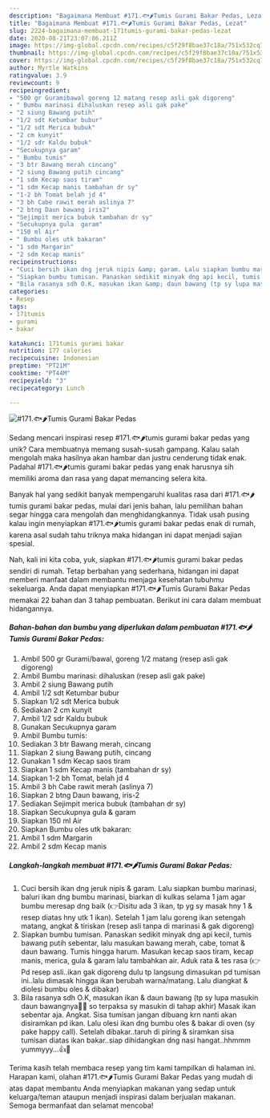 ```yaml
---
description: "Bagaimana Membuat #171.🐟🌶Tumis Gurami Bakar Pedas, Lezat"
title: "Bagaimana Membuat #171.🐟🌶Tumis Gurami Bakar Pedas, Lezat"
slug: 2224-bagaimana-membuat-171tumis-gurami-bakar-pedas-lezat
date: 2020-08-21T23:07:06.211Z
image: https://img-global.cpcdn.com/recipes/c5f29f8bae37c18a/751x532cq70/171🐟🌶tumis-gurami-bakar-pedas-foto-resep-utama.jpg
thumbnail: https://img-global.cpcdn.com/recipes/c5f29f8bae37c18a/751x532cq70/171🐟🌶tumis-gurami-bakar-pedas-foto-resep-utama.jpg
cover: https://img-global.cpcdn.com/recipes/c5f29f8bae37c18a/751x532cq70/171🐟🌶tumis-gurami-bakar-pedas-foto-resep-utama.jpg
author: Myrtle Watkins
ratingvalue: 3.9
reviewcount: 9
recipeingredient:
- "500 gr Guramibawal goreng 12 matang resep asli gak digoreng"
- " Bumbu marinasi dihaluskan resep asli gak pake"
- "2 siung Bawang putih"
- "1/2 sdt Ketumbar bubur"
- "1/2 sdt Merica bubuk"
- "2 cm kunyit"
- "1/2 sdr Kaldu bubuk"
- "Secukupnya garam"
- " Bumbu tumis"
- "3 btr Bawang merah cincang"
- "2 siung Bawang putih cincang"
- "1 sdm Kecap saos tiram"
- "1 sdm Kecap manis tambahan dr sy"
- "1-2 bh Tomat belah jd 4"
- "3 bh Cabe rawit merah aslinya 7"
- "2 btng Daun bawang iris2"
- "Sejimpit merica bubuk tambahan dr sy"
- "Secukupnya gula  garam"
- "150 ml Air"
- " Bumbu oles utk bakaran"
- "1 sdm Margarin"
- "2 sdm Kecap manis"
recipeinstructions:
- "Cuci bersih ikan dng jeruk nipis &amp; garam. Lalu siapkan bumbu marinasi, baluri ikan dng bumbu marinasi, biarkan di kulkas selama 1 jam agar bumbu meresap dng baik (👉Disitu ada 3 ikan, tp yg sy masak hny 1 &amp; resep diatas hny utk 1 ikan). Setelah 1 jam lalu goreng ikan setengah matang, angkat &amp; tiriskan (resep asli tanpa di marinasi &amp; gak digoreng)"
- "Siapkan bumbu tumisan. Panaskan sedikit minyak dng api kecil, tumis bawang putih sebentar, lalu masukan bawang merah, cabe, tomat &amp; daun bawang. Tumis hingga harum. Masukan kecap saos tiram, kecap manis, merica, gula &amp; garam lalu tambahkan air. Aduk rata &amp; tes rasa (👉 Pd resep asli..ikan gak digoreng dulu tp langsung dimasukan pd tumisan ini..lalu dimasak hingga ikan berubah warna/matang. Lalu diangkat &amp; diolesi bumbu oles &amp; dibakar)"
- "Bila rasanya sdh O.K, masukan ikan &amp; daun bawang (tp sy lupa masukin daun bawangnya🤦‍♀️ so terpaksa sy masukin di tahap akhir) Masak ikan sebentar aja. Angkat. Sisa tumisan jangan dibuang krn nanti akan disiramkan pd ikan. Lalu olesi ikan dng bumbu oles &amp; bakar di oven (sy pake happy call). Setelah dibakar..taruh di piring &amp; siramkan sisa tumisan diatas ikan bakar..siap dihidangkan dng nasi hangat..hhmmm yummyyy...👍🤤"
categories:
- Resep
tags:
- 171tumis
- gurami
- bakar

katakunci: 171tumis gurami bakar 
nutrition: 177 calories
recipecuisine: Indonesian
preptime: "PT21M"
cooktime: "PT44M"
recipeyield: "3"
recipecategory: Lunch

---
```



![#171.🐟🌶Tumis Gurami Bakar Pedas](https://img-global.cpcdn.com/recipes/c5f29f8bae37c18a/751x532cq70/171🐟🌶tumis-gurami-bakar-pedas-foto-resep-utama.jpg)

Sedang mencari inspirasi resep #171.🐟🌶tumis gurami bakar pedas yang unik? Cara membuatnya memang susah-susah gampang. Kalau salah mengolah maka hasilnya akan hambar dan justru cenderung tidak enak. Padahal #171.🐟🌶tumis gurami bakar pedas yang enak harusnya sih memiliki aroma dan rasa yang dapat memancing selera kita.



Banyak hal yang sedikit banyak mempengaruhi kualitas rasa dari #171.🐟🌶tumis gurami bakar pedas, mulai dari jenis bahan, lalu pemilihan bahan segar hingga cara mengolah dan menghidangkannya. Tidak usah pusing kalau ingin menyiapkan #171.🐟🌶tumis gurami bakar pedas enak di rumah, karena asal sudah tahu triknya maka hidangan ini dapat menjadi sajian spesial.


Nah, kali ini kita coba, yuk, siapkan #171.🐟🌶tumis gurami bakar pedas sendiri di rumah. Tetap berbahan yang sederhana, hidangan ini dapat memberi manfaat dalam membantu menjaga kesehatan tubuhmu sekeluarga. Anda dapat menyiapkan #171.🐟🌶Tumis Gurami Bakar Pedas memakai 22 bahan dan 3 tahap pembuatan. Berikut ini cara dalam membuat hidangannya.

<!--inarticleads1-->

##### Bahan-bahan dan bumbu yang diperlukan dalam pembuatan #171.🐟🌶Tumis Gurami Bakar Pedas:

1. Ambil 500 gr Gurami/bawal, goreng 1/2 matang (resep asli gak digoreng)
1. Ambil  Bumbu marinasi: dihaluskan (resep asli gak pake)
1. Ambil 2 siung Bawang putih
1. Ambil 1/2 sdt Ketumbar bubur
1. Siapkan 1/2 sdt Merica bubuk
1. Sediakan 2 cm kunyit
1. Ambil 1/2 sdr Kaldu bubuk
1. Gunakan Secukupnya garam
1. Ambil  Bumbu tumis:
1. Sediakan 3 btr Bawang merah, cincang
1. Siapkan 2 siung Bawang putih, cincang
1. Gunakan 1 sdm Kecap saos tiram
1. Siapkan 1 sdm Kecap manis (tambahan dr sy)
1. Siapkan 1-2 bh Tomat, belah jd 4
1. Ambil 3 bh Cabe rawit merah (aslinya 7)
1. Siapkan 2 btng Daun bawang, iris-2
1. Sediakan Sejimpit merica bubuk (tambahan dr sy)
1. Siapkan Secukupnya gula &amp; garam
1. Siapkan 150 ml Air
1. Siapkan  Bumbu oles utk bakaran:
1. Ambil 1 sdm Margarin
1. Ambil 2 sdm Kecap manis




<!--inarticleads2-->

##### Langkah-langkah membuat #171.🐟🌶Tumis Gurami Bakar Pedas:

1. Cuci bersih ikan dng jeruk nipis &amp; garam. Lalu siapkan bumbu marinasi, baluri ikan dng bumbu marinasi, biarkan di kulkas selama 1 jam agar bumbu meresap dng baik (👉Disitu ada 3 ikan, tp yg sy masak hny 1 &amp; resep diatas hny utk 1 ikan). Setelah 1 jam lalu goreng ikan setengah matang, angkat &amp; tiriskan (resep asli tanpa di marinasi &amp; gak digoreng)
1. Siapkan bumbu tumisan. Panaskan sedikit minyak dng api kecil, tumis bawang putih sebentar, lalu masukan bawang merah, cabe, tomat &amp; daun bawang. Tumis hingga harum. Masukan kecap saos tiram, kecap manis, merica, gula &amp; garam lalu tambahkan air. Aduk rata &amp; tes rasa (👉 Pd resep asli..ikan gak digoreng dulu tp langsung dimasukan pd tumisan ini..lalu dimasak hingga ikan berubah warna/matang. Lalu diangkat &amp; diolesi bumbu oles &amp; dibakar)
1. Bila rasanya sdh O.K, masukan ikan &amp; daun bawang (tp sy lupa masukin daun bawangnya🤦‍♀️ so terpaksa sy masukin di tahap akhir) Masak ikan sebentar aja. Angkat. Sisa tumisan jangan dibuang krn nanti akan disiramkan pd ikan. Lalu olesi ikan dng bumbu oles &amp; bakar di oven (sy pake happy call). Setelah dibakar..taruh di piring &amp; siramkan sisa tumisan diatas ikan bakar..siap dihidangkan dng nasi hangat..hhmmm yummyyy...👍🤤




Terima kasih telah membaca resep yang tim kami tampilkan di halaman ini. Harapan kami, olahan #171.🐟🌶Tumis Gurami Bakar Pedas yang mudah di atas dapat membantu Anda menyiapkan makanan yang sedap untuk keluarga/teman ataupun menjadi inspirasi dalam berjualan makanan. Semoga bermanfaat dan selamat mencoba!
